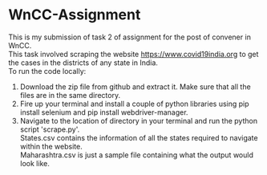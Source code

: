 # WnCC-Assignment
This is my submission of task 2 of assignment for the post of convener in WnCC.  
This task involved scraping the website https://www.covid19india.org to get the cases in the districts of any state in India.  
To run the code locally:
  1. Download the zip file from github and extract it. Make sure that all the files are in the same directory.
  2. Fire up your terminal and install a couple of python libraries using pip install selenium and pip install webdriver-manager.
  3. Navigate to the location of directory in your terminal and run the python script 'scrape.py'.  
 States.csv contains the information of all the states required to navigate within the website.  
 Maharashtra.csv is just a sample file containing what the output would look like.  
